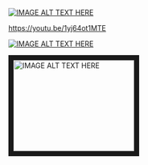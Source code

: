 [![IMAGE ALT TEXT HERE](http://img.youtube.com/vi/1yj64ot1MTE/0.jpg)](http://www.youtube.com/watch?v=1yj64ot1MTE)

https://youtu.be/1yj64ot1MTE

[![IMAGE ALT TEXT HERE](http://img.youtube.com/vi/1yj64ot1MTE/0.jpg)](https://youtu.be/1yj64ot1MTE)

<a href="http://www.youtube.com/watch?feature=player_embedded&v=1yj64ot1MTE
" target="_blank"><img src="http://img.youtube.com/vi/1yj64ot1MTE/0.jpg" 
alt="IMAGE ALT TEXT HERE" width="240" height="180" border="10" /></a>

